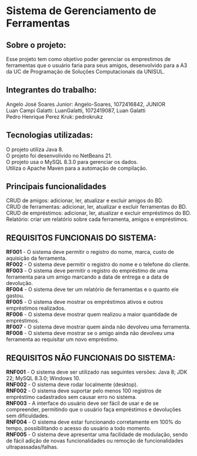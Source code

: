 # Sistema de Gerenciamento de Ferramentas
## Sobre o projeto:
Esse projeto tem como objetivo poder gerenciar os emprestimos de ferramentas que o usuário faria para seus amigos, desenvolvido para a A3 da UC de Programação de Soluções Computacionais da UNISUL.

## Integrantes do trabalho:
Angelo José Soares Junior: Angelo-Soares, 1072416842, JUNIOR \
Luan Campi Galatti: LuanGalatti, 1072419087, Luan Galatti \
Pedro Henrique Perez Kruk: pedrokrukz
## Tecnologias utilizadas:
 O projeto utiliza Java 8. \
 O projeto foi desenvolivido no NetBeans 21. \
 O projeto usa o MySQL 8.3.0 para gerenciar os dados. \
 Utiliza o Apache Maven para a automação de compilação.

## Principais funcionalidades
CRUD de amigos: adicionar, ler, atualizar e excluir amigos do BD. \
CRUD de ferramentas: adicionar, ler, atualizar e excluir ferramentas do BD. \
CRUD de empréstimos: adicionar, ler, atualizar e excluir empréstimos do BD. \
Relatório: criar um relatório sobre cada ferramenta, amigos e empréstimos. 

## REQUISITOS FUNCIONAIS DO SISTEMA:

**RF001** - O sistema deve permitir o registro do nome, marca, custo de aquisição da ferramenta. \
**RF002** - O sistema deve permitir o registro do nome e o telefone do cliente.  \
**RF003** - O sistema deve permitir o registro do empréstimo de uma ferramenta  para um amigo marcando a data de entrega e a data de devolução. \
**RF004** - O sistema deve ter um relatório de ferramentas e o quanto ele gastou. \
**RF005** - O sistema deve mostrar os empréstimos ativos e outros empréstimos realizados. \
**RF006** - O sistema deve mostrar quem realizou a maior quantidade de empréstimos. \
**RF007** - O sistema deve mostrar quem ainda não devolveu uma ferramenta. \
**RF008** - O sistema deve mostrar se o amigo ainda não devolveu uma ferramenta ao requisitar um novo empréstimo.

## REQUISITOS NÃO FUNCIONAIS DO SISTEMA:

**RNF001** - O sistema deve ser utilizado nas seguintes versões: Java 8; JDK 22; MySQL 8.3.0; Windows 10. \
**RNF002** - O sistema deve rodar localmente (desktop). \
**RNF002** - O sistema deve suportar pelo menos 100 registros de empréstimo cadastrados sem causar erro no sistema. \
**RNF003** - A interface do usuário deve ser fácil de usar e de se compreender, permitindo que o usuário faça empréstimos e devoluções sem dificuldades. \
**RNF004** - O sistema deve estar funcionando corretamente em 100% do tempo, possibilitando o acesso do usuário a todo momento. \
**RNF005** - O sistema deve apresentar uma facilidade de modulação, sendo de fácil adição de novas funcionalidades ou remoção de funcionalidades ultrapassadas/falhas.
